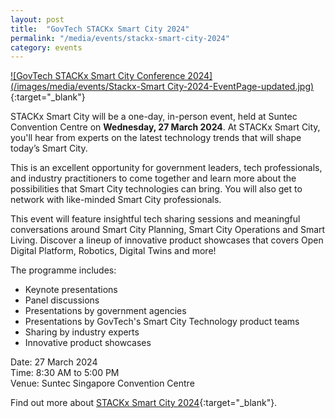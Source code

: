 ```yaml
---
layout: post
title:  "GovTech STACKx Smart City 2024"
permalink: "/media/events/stackx-smart-city-2024"
category: events
---
```


[![GovTech STACKx Smart City Conference 2024](/images/media/events/Stackx-Smart City-2024-EventPage-updated.jpg)](https://go.gov.sg/stackx-smart-city-gtwebsite){:target="_blank"}

STACKx Smart City will be a one-day, in-person event, held at Suntec Convention Centre on **Wednesday, 27 March 2024**. At STACKx Smart City, you'll hear from experts on the latest technology trends that will shape today’s Smart City. 

This is an excellent opportunity for government leaders, tech professionals, and industry practitioners to come together and learn more about the possibilities that Smart City technologies can bring. You will also get to network with like-minded Smart City professionals. 

This event will feature insightful tech sharing sessions and meaningful conversations around Smart City Planning, Smart City Operations and Smart Living. Discover a lineup of innovative product showcases that covers Open Digital Platform, Robotics, Digital Twins and more!

The programme includes: 

* Keynote presentations 
* Panel discussions 
* Presentations by government agencies 
* Presentations by GovTech's Smart City Technology product teams 
* Sharing by industry experts 
* Innovative product showcases

Date: 27 March 2024 
<br>Time: 8:30 AM to 5:00 PM 
<br>Venue: Suntec Singapore Convention Centre 

Find out more about [STACKx Smart City 2024](https://go.gov.sg/stackx-smart-city-gtwebsite){:target="_blank"}.


